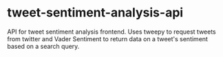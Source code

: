 # tweet-sentiment-analysis-api

API for tweet sentiment analysis frontend. Uses tweepy to request tweets from twitter and Vader Sentiment to return data on a tweet's sentiment based on a search query.

